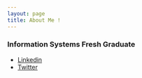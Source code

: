 ```yaml
---
layout: page
title: About Me !
---
```



### Information Systems Fresh Graduate 
* [Linkedin](https://www.linkedin.com/in/ghaidaalsenani/)
* [Twitter](https://twitter.com/GhaidaAlsenani)












